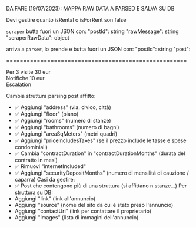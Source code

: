 DA FARE (19/07/2023): MAPPA RAW DATA A PARSED E SALVA SU DB

Devi gestire quanto isRental o isForRent son false

`scraper` butta fuori un JSON con:
"postId": string
"rawMessage": string
"scraperRawData": object

arriva a `parser`, lo prende e butta fuori un JSON con:
"postId": string
"post": <campo JSON col post>

=====================================================

Per 3 visite 30 eur  
Notifiche 10 eur  
Escalation

Cambia struttura parsing post affitto:

-   ✅ Aggiungi "address" (via, civico, città)
-   ✅ Aggiungi "floor" (piano)
-   ✅ Aggiungi "rooms" (numero di stanze)
-   ✅ Aggiungi "bathrooms" (numero di bagni)
-   ✅ Aggiungi "areaSqMeters" (metri quadri)
-   ✅ Aggiungi "priceIncludesTaxes" (se il prezzo include le tasse e spese condominiali)
-   ✅ Cambia "contractDuration" in "contractDurationMonths" (durata del contratto in mesi)
-   ✅ Rimuovi "internetIncluded"
-   ✅ Aggiungi "securityDepositMonths" (numero di mensilità di cauzione / caparra)
    Casi da gestire:
-   ✅ Post che contengono più di una struttura (si affittano n stanze...)
    Per struttura su DB:
-   Aggiungi "link" (link all'annuncio)
-   Aggiungi "source" (nome del sito da cui è stato preso l'annuncio)
-   Aggiungi "contactUrl" (link per contattare il proprietario)
-   Aggiungi "images" (lista di immagini dell'annuncio)
